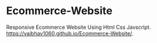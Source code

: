 # Ecommerce-Website
Responsive Ecommerce Website Using Html  Css  Javscript.
https://vaibhav1060.github.io/Ecommerce-Website/.
